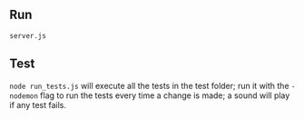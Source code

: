 ## Run

`server.js`

## Test

`node run_tests.js` will execute all the tests in the test folder; run it with the `-nodemon` flag to run the tests every time a change is made; 
a sound will play if any test fails.
